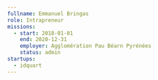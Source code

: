 ```yaml
---
fullname: Emmanuel Bringas
role: Intrapreneur
missions:
  - start: 2018-01-01
    end: 2020-12-31
    employer: Agglomération Pau Béarn Pyrénées
    status: admin
startups:
  - idquart
---
```

